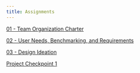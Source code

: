 ```yaml
---
title: Assignments
---
```

[01 - Team Organization Charter](./Team%20Organization.md)

[02 - User Needs, Benchmarking, and Requirements](./NeedsBenchmarkingRequirements.md)

[03 - Design Ideation](./DesignIdeation.md)

[Project Checkpoint 1](./Report.md)
